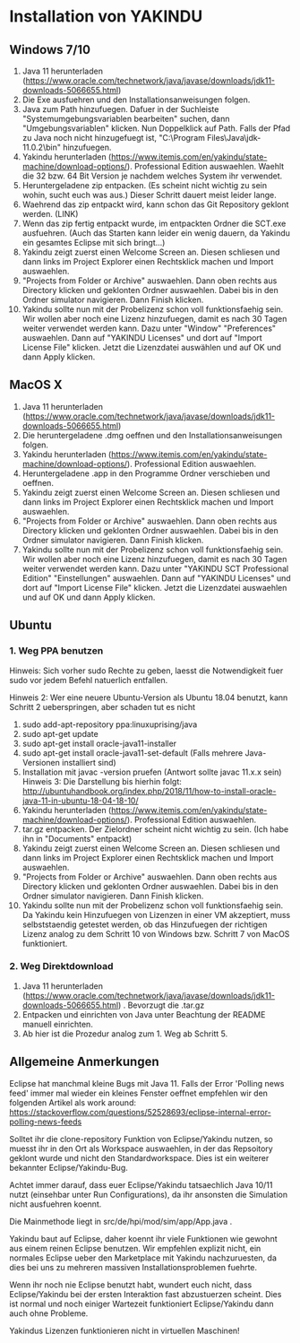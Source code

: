 # Installation von YAKINDU
## Windows 7/10

1. Java 11 herunterladen (https://www.oracle.com/technetwork/java/javase/downloads/jdk11-downloads-5066655.html)
2. Die Exe ausfuehren und den Installationsanweisungen folgen.
3. Java zum Path hinzufuegen. Dafuer in der Suchleiste "Systemumgebungsvariablen bearbeiten" suchen, dann "Umgebungsvariablen" klicken. Nun Doppelklick auf Path. Falls der Pfad zu Java noch nicht hinzugefuegt ist, "C:\Program Files\Java\jdk-11.0.2\bin" hinzufuegen.
4. Yakindu herunterladen (https://www.itemis.com/en/yakindu/state-machine/download-options/). Professional Edition auswaehlen. Waehlt die 32 bzw. 64 Bit Version je nachdem welches System ihr verwendet. 
5. Heruntergeladene zip entpacken. (Es scheint nicht wichtig zu sein wohin, sucht euch was aus.) Dieser Schritt dauert meist leider lange.
6. Waehrend das zip entpackt wird, kann schon das Git Repository geklont werden. (LINK)
7. Wenn das zip fertig entpackt wurde, im entpackten Ordner die SCT.exe ausfuehren. (Auch das Starten kann leider ein wenig dauern, da Yakindu ein gesamtes Eclipse mit sich bringt...)
8. Yakindu zeigt zuerst einen Welcome Screen an. Diesen schliesen und dann links im Project Explorer einen Rechtsklick machen und Import auswaehlen.
9. "Projects from Folder or Archive" auswaehlen. Dann oben rechts aus Directory klicken und geklonten Ordner auswaehlen. Dabei bis in den Ordner simulator navigieren. Dann Finish klicken.
10. Yakindu sollte nun mit der Probelizenz schon voll funktionsfaehig sein. Wir wollen aber noch eine Lizenz hinzufuegen, damit es nach 30 Tagen weiter verwendet werden kann. Dazu unter "Window" "Preferences" auswaehlen. Dann auf "YAKINDU Licenses" und dort auf "Import License File" klicken. Jetzt die Lizenzdatei auswählen und auf OK und dann Apply klicken.

## MacOS X

1. Java 11 herunterladen (https://www.oracle.com/technetwork/java/javase/downloads/jdk11-downloads-5066655.html)
2. Die heruntergeladene .dmg oeffnen und den Installationsanweisungen folgen.
3. Yakindu herunterladen (https://www.itemis.com/en/yakindu/state-machine/download-options/). Professional Edition auswaehlen.
4. Heruntergeladene .app in den Programme Ordner verschieben und oeffnen.
5. Yakindu zeigt zuerst einen Welcome Screen an. Diesen schliesen und dann links im Project Explorer einen Rechtsklick machen und Import auswaehlen.
6. "Projects from Folder or Archive" auswaehlen. Dann oben rechts aus Directory klicken und geklonten Ordner auswaehlen. Dabei bis in den Ordner simulator navigieren. Dann Finish klicken.
7. Yakindu sollte nun mit der Probelizenz schon voll funktionsfaehig sein. Wir wollen aber noch eine Lizenz hinzufuegen, damit es nach 30 Tagen weiter verwendet werden kann. Dazu unter "YAKINDU SCT Professional Edition" "Einstellungen" auswaehlen. Dann auf "YAKINDU Licenses" und dort auf "Import License File" klicken. Jetzt die Lizenzdatei auswaehlen und auf OK und dann Apply klicken.

## Ubuntu

### 1. Weg PPA benutzen
Hinweis: Sich vorher sudo Rechte zu geben, laesst die Notwendigkeit fuer sudo vor jedem Befehl natuerlich entfallen.

Hinweis 2: Wer eine neuere Ubuntu-Version als Ubuntu 18.04 benutzt, kann Schritt 2 ueberspringen, aber schaden tut es nicht

1. sudo add-apt-repository ppa:linuxuprising/java
2. sudo apt-get update
3. sudo apt-get install oracle-java11-installer
4. sudo apt-get install oracle-java11-set-default (Falls mehrere Java-Versionen installiert sind)
5. Installation mit javac -version pruefen (Antwort sollte javac 11.x.x sein)
Hinweis 3: Die Darstellung bis hierhin folgt: http://ubuntuhandbook.org/index.php/2018/11/how-to-install-oracle-java-11-in-ubuntu-18-04-18-10/
6. Yakindu herunterladen (https://www.itemis.com/en/yakindu/state-machine/download-options/). Professional Edition auswaehlen.
7. tar.gz entpacken. Der Zielordner scheint nicht wichtig zu sein. (Ich habe ihn in "Documents" entpackt)
8. Yakindu zeigt zuerst einen Welcome Screen an. Diesen schliesen und dann links im Project Explorer einen Rechtsklick machen und Import auswaehlen.
9. "Projects from Folder or Archive" auswaehlen. Dann oben rechts aus Directory klicken und geklonten Ordner auswaehlen. Dabei bis in den Ordner simulator navigieren. Dann Finish klicken.
10. Yakindu sollte nun mit der Probelizenz schon voll funktionsfaehig sein. Da Yakindu kein Hinzufuegen von Lizenzen in einer VM akzeptiert, muss selbststaendig getestet werden, ob das Hinzufuegen der richtigen Lizenz analog zu dem Schritt 10 von Windows bzw. Schritt 7 von MacOS funktioniert.

### 2. Weg Direktdownload

1. Java 11 herunterladen (https://www.oracle.com/technetwork/java/javase/downloads/jdk11-downloads-5066655.html) . Bevorzugt die .tar.gz
2. Entpacken und einrichten von Java unter Beachtung der README manuell einrichten.
3. Ab hier ist die Prozedur analog zum 1. Weg ab Schritt 5.

## Allgemeine Anmerkungen

Eclipse hat manchmal kleine Bugs mit Java 11. Falls der Error 'Polling news feed' immer mal wieder ein kleines Fenster oeffnet empfehlen wir den folgenden Artikel als work around:
https://stackoverflow.com/questions/52528693/eclipse-internal-error-polling-news-feeds

Solltet ihr die clone-repository Funktion von Eclipse/Yakindu nutzen, so muesst ihr in den Ort als Workspace auswaehlen, in der das Repsoitory geklont wurde und nicht den Standardworkspace. Dies ist ein weiterer bekannter Eclipse/Yakindu-Bug. 

Achtet immer darauf, dass euer Eclipse/Yakindu tatsaechlich Java 10/11 nutzt (einsehbar unter Run Configurations), da ihr ansonsten die Simulation nicht ausfuehren koennt. 

Die Mainmethode liegt in src/de/hpi/mod/sim/app/App.java . 

Yakindu baut auf Eclipse, daher koennt ihr viele Funktionen wie gewohnt aus einem reinen Eclipse benutzen. Wir empfehlen explizit nicht, ein normales Eclipse ueber den Marketplace mit Yakindu nachzuruesten, da dies bei uns zu mehreren massiven Installationsproblemen fuehrte.

Wenn ihr noch nie Eclipse benutzt habt, wundert euch nicht, dass Eclipse/Yakindu bei der ersten Interaktion fast abzustuerzen scheint. Dies ist normal und noch einiger Wartezeit funktioniert Eclipse/Yakindu dann auch ohne Probleme.

Yakindus Lizenzen funktionieren nicht in virtuellen Maschinen!
